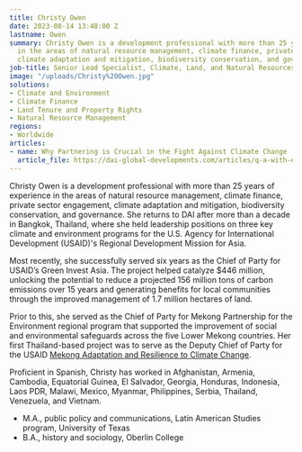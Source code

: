 ```yaml
---
title: Christy Owen
date: 2023-08-14 13:48:00 Z
lastname: Owen
summary: Christy Owen is a development professional with more than 25 years of experience
  in the areas of natural resource management, climate finance, private sector engagement,
  climate adaptation and mitigation, biodiversity conservation, and governance.
job-title: Senior Lead Specialist, Climate, Land, and Natural Resources
image: "/uploads/Christy%20Owen.jpg"
solutions:
- Climate and Environment
- Climate Finance
- Land Tenure and Property Rights
- Natural Resource Management
regions:
- Worldwide
articles:
- name: Why Partnering is Crucial in the Fight Against Climate Change
  article_file: https://dai-global-developments.com/articles/q-a-with-expert-christy-owen-why-partnering-is-crucial-in-the-fight-against-the-damaging-effects-of-climate-change/
---
```


Christy Owen is a development professional with more than 25 years of experience in the areas of natural resource management, climate finance, private sector engagement, climate adaptation and mitigation, biodiversity conservation, and governance. She returns to DAI after more than a decade in Bangkok, Thailand, where she held leadership positions on three key climate and environment programs for the U.S. Agency for International Development (USAID)'s Regional Development Mission for Asia. 

Most recently, she successfully served six years as the Chief of Party for USAID’s Green Invest Asia. The project helped catalyze $446 million, unlocking the potential to reduce a projected 156 million tons of carbon emissions over 15 years and generating benefits for local communities through the improved management of 1.7 million hectares of land.   

Prior to this, she served as the Chief of Party for Mekong Partnership for the Environment regional program that supported the improvement of social and environmental safeguards across the five Lower Mekong countries. Her first Thailand-based project was to serve as the Deputy Chief of Party for the USAID [Mekong Adaptation and Resilience to Climate Change](https://www.dai.com/our-work/projects/southeast-asia-mekong-adaptation-and-resilience-climate-change-arcc). 

Proficient in Spanish, Christy has worked in Afghanistan, Armenia, Cambodia, Equatorial Guinea, El Salvador, Georgia, Honduras, Indonesia, Laos PDR, Malawi, Mexico, Myanmar, Philippines, Serbia, Thailand, Venezuela, and Vietnam. 

* M.A., public policy and communications, Latin American Studies program, University of Texas
* B.A., history and sociology, Oberlin College 